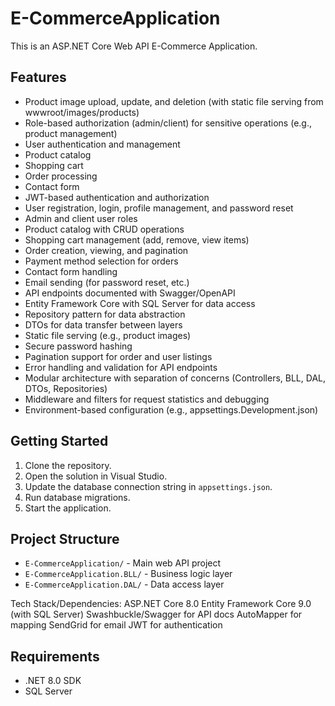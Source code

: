 # E-CommerceApplication

This is an ASP.NET Core Web API E-Commerce Application.

## Features

- Product image upload, update, and deletion (with static file serving from wwwroot/images/products)
- Role-based authorization (admin/client) for sensitive operations (e.g., product management)
- User authentication and management
- Product catalog
- Shopping cart
- Order processing
- Contact form
- JWT-based authentication and authorization
- User registration, login, profile management, and password reset
- Admin and client user roles
- Product catalog with CRUD operations
- Shopping cart management (add, remove, view items)
- Order creation, viewing, and pagination
- Payment method selection for orders
- Contact form handling
- Email sending (for password reset, etc.)
- API endpoints documented with Swagger/OpenAPI
- Entity Framework Core with SQL Server for data access
- Repository pattern for data abstraction
- DTOs for data transfer between layers
- Static file serving (e.g., product images)
- Secure password hashing
- Pagination support for order and user listings
- Error handling and validation for API endpoints
- Modular architecture with separation of concerns (Controllers, BLL, DAL, DTOs, Repositories)
- Middleware and filters for request statistics and debugging
- Environment-based configuration (e.g., appsettings.Development.json)

## Getting Started

1. Clone the repository.
2. Open the solution in Visual Studio.
3. Update the database connection string in `appsettings.json`.
4. Run database migrations.
5. Start the application.

## Project Structure

- `E-CommerceApplication/` - Main web API project
- `E-CommerceApplication.BLL/` - Business logic layer
- `E-CommerceApplication.DAL/` - Data access layer

Tech Stack/Dependencies:
ASP.NET Core 8.0
Entity Framework Core 9.0 (with SQL Server)
Swashbuckle/Swagger for API docs
AutoMapper for mapping
SendGrid for email
JWT for authentication

## Requirements

- .NET 8.0 SDK
- SQL Server
